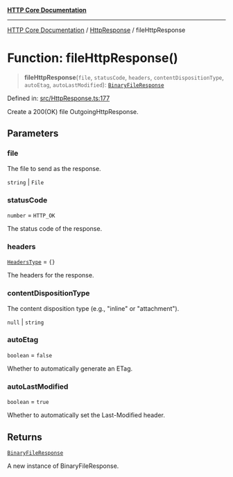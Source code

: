 [**HTTP Core Documentation**](../../README.md)

***

[HTTP Core Documentation](../../README.md) / [HttpResponse](../README.md) / fileHttpResponse

# Function: fileHttpResponse()

> **fileHttpResponse**(`file`, `statusCode`, `headers`, `contentDispositionType`, `autoEtag`, `autoLastModified`): [`BinaryFileResponse`](../../BinaryFileResponse/classes/BinaryFileResponse.md)

Defined in: [src/HttpResponse.ts:177](https://github.com/stonemjs/http-core/blob/0d369869add0f1630e9b5b2cd1421e57ee8d3865/src/HttpResponse.ts#L177)

Create a 200(OK) file OutgoingHttpResponse.

## Parameters

### file

The file to send as the response.

`string` | `File`

### statusCode

`number` = `HTTP_OK`

The status code of the response.

### headers

[`HeadersType`](../../declarations/type-aliases/HeadersType.md) = `{}`

The headers for the response.

### contentDispositionType

The content disposition type (e.g., "inline" or "attachment").

`null` | `string`

### autoEtag

`boolean` = `false`

Whether to automatically generate an ETag.

### autoLastModified

`boolean` = `true`

Whether to automatically set the Last-Modified header.

## Returns

[`BinaryFileResponse`](../../BinaryFileResponse/classes/BinaryFileResponse.md)

A new instance of BinaryFileResponse.
